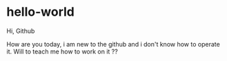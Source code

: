 # hello-world

Hi, Github 

How are you today, i am new to the github and i don't know how to operate it.
Will to teach me how to work on it ??

